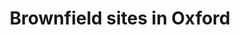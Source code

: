 ---
schema: default
title: Brownfield sites in Oxford
organization: Oxford City Council
notes: >-
  The brownfield register lists previously developed (brownfield) land within
  Oxford where residential development is considered suitable, available and
  achievable
resources:
  - name: INSPIRE open dataset (full)
    url: 'https://data.gov.uk/dataset/brownfield-sites7'
    format: html
  - name: Brownfield site register (without site plans)
    url: 'http://oxopendata.github.io/brownfield-sites-in-oxford-without-plans'
    format: csv
license: 'https://www.nationalarchives.gov.uk/doc/open-government-licence/version/3/'
category:
  - Planning
  - Land and Property
maintainer: Oxford City Council
maintainer_email: opendata@oxford.gov.uk
---